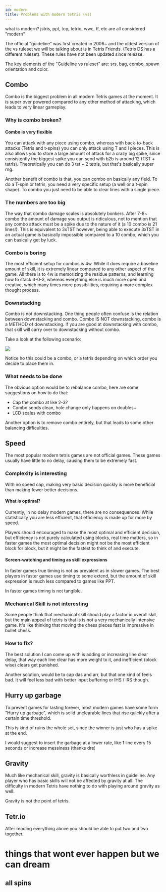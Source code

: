 ```yaml
---
id: modern
title: Problems with modern tetris (vs)
---
```


what is modern? jstris, ppt, top, tetrio, wwc, tf, etc are all considered "modern"

The official "guideline" was first created in 2006~ and the oldest version of the vs ruleset we will be talking about is in Tetris Friends. (Tetris DS has a different ruleset). These rules have not been updated since release. 

The key elements of the "Guideline vs ruleset" are: srs, bag, combo, spawn orientation and color.

## Combo

Combo is the biggest problem in all modern Tetris games at the moment.  It is super over powered compared to any other method of attacking, which leads to very linear gameplay. 

### Why is combo broken?

#### Combo is very flexible

You can attack with any piece using combo, whereas with back-to-back attacks (Tetris and t-spins) you can only attack using T and I pieces. This is also allows you to store a large amount of attack for a crazy big spike, since consistently the biggest spike you can send with b2b is around 12 (TST + tetris). Theoretically you can do 3 tst + 2 tetris, but that's basically super rng.

Another benefit of combo is that, you can combo on basically any field. To do a T-spin or tetris, you need a very specific setup (a well or a t-spin shape). To combo you just need to be able to clear lines with a single piece.

### The numbers are too big

The way that combo damage scales is absolutely bonkers. After 7-8~ combo the amount of damage you output is ridiculous, not to mention that any combo attack must be a spike due to the nature of it (a 10 combo is 21 lines!). This is equivalent to 3xTST however, being able to execute 3xTST in an actual game is basically impossible compared to a 10 combo, which you can basically get by luck.

### Combo is boring

The most efficient setup for combos is 4w. While it does require a baseline amount of skill, it is extremely linear compared to any other aspect of the game. All there is to 4w is memorizing the residue patterns, and learning how to stack 3-0-3, whereas everything else is much more open and creative, which many times more possibilities, requiring a more complex thought process. 

### Downstacking

Combo is not downstacking. One thing people often confuse is the relation between downstacking and combo. Combo IS NOT downstacking, combo is a METHOD of downstacking. If you are good at downstacking with combo, that skill will carry over to downstacking without combo. 

Take a look at the following scenario:

 ![](https://i.imgur.com/RYt3RdK.png)

Notice ho this could be a combo, or a tetris depending on which order you decide to place them in. 

### What needs to be done 

The obvious option would be to rebalance combo, here are some suggestions on how to do that:

- Cap the combo at like 2-3? 
- Combo sends clean, hole change only happens on doubles+
- LCD scales with combo

Another option is to remove combo entirely, but that leads to some other balancing difficulties.

## Speed

The most popular modern tetris games are not official games. These games usually have little to no delay, causing them to be extremely fast. 

### Complexity is interesting

With no speed cap, making very basic decision quickly is more beneficial than making fewer better decisions. 

#### What is optimal?

Currently, in no delay modern games, there are no consequences. While statistically you are less efficient, that efficiency is made up for more by speed. 

Players should encouraged to make the most optimal and efficient decision, but efficiency is not purely calculated using blocks, real time matters, so in faster games the most optimal decision might not be the most efficient block for block, but it might be the fastest to think of and execute.

#### Screen-watching and timing as skill expressions 

In faster games true timing is not as prevalent as in slower games. The best players in faster games use timing to some extend, but the amount of skill expression is much less compared to games like PPT. 

In faster games timing is not tangible. 

### Mechanical Skill is not interesting

Some people think that mechanical skill should play a factor in overall skill, but the main appeal of tetris is that is is not a very mechanically intensive game. It's like thinking that moving the chess pieces fast is impressive in bullet chess.



### How to fix? 

The best solution I can come up with is adding or increasing line clear delay, that way each line clear has more weight to it, and inefficient (block wise) clears get punished.

Another solution, would be to cap das and arr, but that one kind of feels bad. It will feel less bad with better input buffering or IHS / IRS though.

## Hurry up garbage

To prevent games for lasting forever, most modern games have some form "Hurry up garbage", which is solid unclearable lines that rise quickly after a certain time threshold.

This is kind of ruins the whole set, since the winner is just who has a spike at the end. 

I would suggest to insert the garbage at a lower rate, like 1 line every 15 seconds or increase messiness (thanks dre)

## Gravity

Much like mechanical skill, gravity is basically worthless in guideline. Any player who has basic skills will not be affected by gravity at all. The difficulty in modern Tetris have nothing to do with playing around gravity as well. 

Gravity is not the point of tetris. 

## Tetr.io 

After reading everything above you should be able to put two and two together.



# things that wont ever happen but we can dream

## all spins

